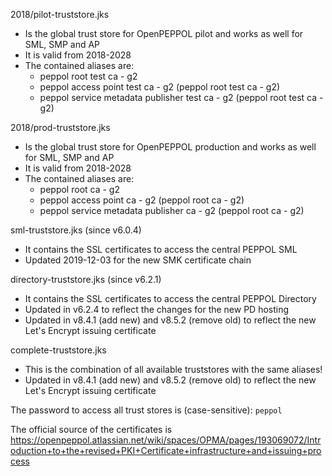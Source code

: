 2018/pilot-truststore.jks 
* Is the global trust store for OpenPEPPOL pilot and works as well for SML, SMP and AP 
* It is valid from 2018-2028
* The contained aliases are:
    * peppol root test ca - g2
    * peppol access point test ca - g2 (peppol root test ca - g2)
    * peppol service metadata publisher test ca - g2 (peppol root test ca - g2)

2018/prod-truststore.jks 
* Is the global trust store for OpenPEPPOL production and works as well for SML, SMP and AP
* It is valid from 2018-2028
* The contained aliases are:
    * peppol root ca - g2
    * peppol access point ca - g2 (peppol root ca - g2)
    * peppol service metadata publisher ca - g2 (peppol root ca - g2)

sml-truststore.jks (since v6.0.4)
* It contains the SSL certificates to access the central PEPPOL SML
* Updated 2019-12-03 for the new SMK certificate chain

directory-truststore.jks (since v6.2.1)
* It contains the SSL certificates to access the central PEPPOL Directory
* Updated in v6.2.4 to reflect the changes for the new PD hosting
* Updated in v8.4.1 (add new) and v8.5.2 (remove old) to reflect the new Let's Encrypt issuing certificate

complete-truststore.jks 
* This is the combination of all available truststores with the same aliases!
* Updated in v8.4.1 (add new) and v8.5.2 (remove old) to reflect the new Let's Encrypt issuing certificate

The password to access all trust stores is (case-sensitive): `peppol`

The official source of the certificates is https://openpeppol.atlassian.net/wiki/spaces/OPMA/pages/193069072/Introduction+to+the+revised+PKI+Certificate+infrastructure+and+issuing+process
